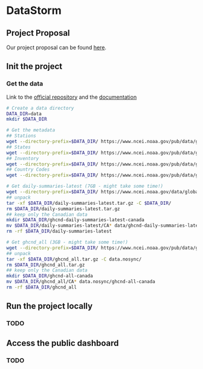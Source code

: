 # DataStorm

## Project Proposal
Our project proposal can be found [here](proposal/proposal.md).

## Init the project
### Get the data
Link to the [official repository](https://www.ncei.noaa.gov/pub/data/ghcn/daily/) and the [documentation](https://www1.ncdc.noaa.gov/pub/data/ghcn/daily/readme.txt)
```bash
# Create a data directory
DATA_DIR=data
mkdir $DATA_DIR

# Get the metadata
## Stations
wget --directory-prefix=$DATA_DIR/ https://www.ncei.noaa.gov/pub/data/ghcn/daily/ghcnd-stations.txt
## States
wget --directory-prefix=$DATA_DIR/ https://www.ncei.noaa.gov/pub/data/ghcn/daily/ghcnd-states.txt
## Inventory
wget --directory-prefix=$DATA_DIR/ https://www.ncei.noaa.gov/pub/data/ghcn/daily/ghcnd-inventory.txt
## Country Codes
wget --directory-prefix=$DATA_DIR/ https://www.ncei.noaa.gov/pub/data/ghcn/daily/ghcnd-countries.txt

# Get daily-summaries-latest (7GB - might take some time!)
wget --directory-prefix=$DATA_DIR/ https://www.ncei.noaa.gov/data/global-historical-climatology-network-daily/archive/daily-summaries-latest.tar.gz
## unpack
tar -xf $DATA_DIR/daily-summaries-latest.tar.gz -C $DATA_DIR/
rm $DATA_DIR/daily-summaries-latest.tar.gz
## keep only the Canadian data
mkdir $DATA_DIR/ghcnd-daily-summaries-latest-canada
mv $DATA_DIR/daily-summaries-latest/CA* data/ghcnd-daily-summaries-latest-canada
rm -rf $DATA_DIR/daily-summaries-latest

# Get ghcnd_all (3GB - might take some time!)
wget --directory-prefix=$DATA_DIR/ https://www.ncei.noaa.gov/pub/data/ghcn/daily/ghcnd_all.tar.gz
## unpack
tar -xf $DATA_DIR/ghcnd_all.tar.gz -C data.nosync/
rm $DATA_DIR/ghcnd_all.tar.gz
## keep only the Canadian data
mkdir $DATA_DIR/ghcnd-all-canada
mv $DATA_DIR/ghcnd_all/CA* data.nosync/ghcnd-all-canada
rm -rf $DATA_DIR/ghcnd_all
```

## Run the project locally
### TODO

## Access the public dashboard
### TODO